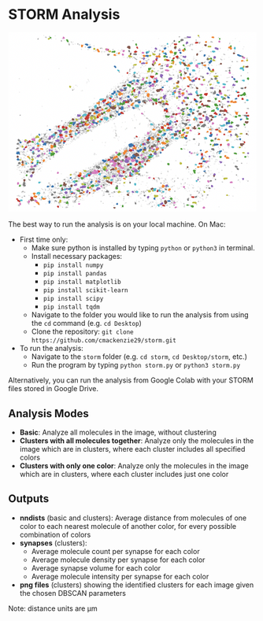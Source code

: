 # STORM Analysis

![Example Image](example_image.png)

The best way to run the analysis is on your local machine. On Mac:
- First time only:
	- Make sure python is installed by typing `python` or `python3` in terminal.
	- Install necessary packages:
		- `pip install numpy`
		- `pip install pandas`
		- `pip install matplotlib`
		- `pip install scikit-learn`
		- `pip install scipy`
		- `pip install tqdm`
	- Navigate to the folder you would like to run the analysis from using the `cd` command (e.g. `cd Desktop`)
	- Clone the repository: `git clone https://github.com/cmackenzie29/storm.git`
- To run the analysis:
	- Navigate to the `storm` folder (e.g. `cd storm`, `cd Desktop/storm`, etc.)
	- Run the program by typing `python storm.py` or `python3 storm.py`

Alternatively, you can run the analysis from Google Colab with your STORM files stored in Google Drive.

## Analysis Modes
- **Basic**: Analyze all molecules in the image, without clustering
- **Clusters with all molecules together**: Analyze only the molecules in the image which are in clusters, where each cluster includes all specified colors
- **Clusters with only one color**: Analyze only the molecules in the image which are in clusters, where each cluster includes just one color

## Outputs
- **nndists** (basic and clusters): Average distance from molecules of one color to each nearest molecule of another color, for every possible combination of colors
- **synapses** (clusters):
	- Average molecule count per synapse for each color
	- Average molecule density per synapse for each color
	- Average synapse volume for each color
	- Average molecule intensity per synapse for each color
- **png files** (clusters) showing the identified clusters for each image given the chosen DBSCAN parameters

Note: distance units are μm
